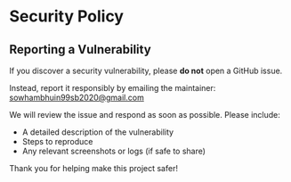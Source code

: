 # Security Policy

## Reporting a Vulnerability

If you discover a security vulnerability, please **do not** open a GitHub issue.

Instead, report it responsibly by emailing the maintainer: sowhambhuin99sb2020@gmail.com

We will review the issue and respond as soon as possible. Please include:
- A detailed description of the vulnerability
- Steps to reproduce
- Any relevant screenshots or logs (if safe to share)

Thank you for helping make this project safer!
